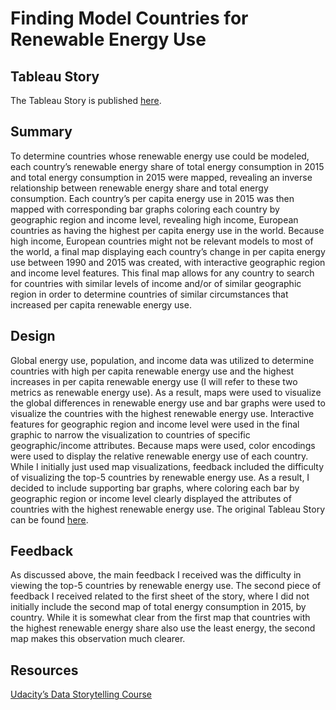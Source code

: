 # Finding Model Countries for Renewable Energy Use

## Tableau Story
The Tableau Story is published <a href='https://public.tableau.com/profile/michael.gysel#!/vizhome/SustainableEnergyforAll/ModelCountriesforRenewableEnergyUse?publish=yes'>here</a>.

## Summary

To determine countries whose renewable energy use could be modeled, each country’s renewable energy share of total energy consumption in 2015 and total energy consumption in 2015 were mapped, revealing an inverse relationship between renewable energy share and total energy consumption. Each country’s per capita energy use in 2015 was then mapped with corresponding bar graphs coloring each country by geographic region and income level, revealing high income, European countries as having the highest per capita energy use in the world. Because high income, European countries might not be relevant models to most of the world, a final map displaying each country’s change in per capita energy use between 1990 and 2015 was created, with interactive geographic region and income level features. This final map allows for any country to search for countries with similar levels of income and/or of similar geographic region in order to determine countries of similar circumstances that increased per capita renewable energy use. 

## Design

Global energy use, population, and income data was utilized to determine countries with high per capita renewable energy use and the highest increases in per capita renewable energy use (I will refer to these two metrics as renewable energy use). As a result, maps were used to visualize the global differences in renewable energy use and bar graphs were used to visualize the countries with the highest renewable energy use. Interactive features for geographic region and income level were used in the final graphic to narrow the visualization to countries of specific geographic/income attributes. Because maps were used, color encodings were used to display the relative renewable energy use of each country. While I initially just used map visualizations, feedback included the difficulty of visualizing the top-5 countries by renewable energy use. As a result, I decided to include supporting bar graphs, where coloring each bar by geographic region or income level clearly displayed the attributes of countries with the highest renewable energy use. The original Tableau Story can be found <a href='https://public.tableau.com/profile/michael.gysel#!/vizhome/SustainableEnergyforAll--BeforeFeedback/ChangeEnergyShare?publish=yes'>here</a>.

## Feedback

As discussed above, the main feedback I received was the difficulty in viewing the top-5 countries by renewable energy use. The second piece of feedback I received related to the first sheet of the story, where I did not initially include the second map of total energy consumption in 2015, by country. While it is somewhat clear from the first map that countries with the highest renewable energy share also use the least energy, the second map makes this observation much clearer.

## Resources

<a href='https://classroom.udacity.com/nanodegrees/nd002/parts/84946f6a-429e-434a-b7be-a98f15d96913'>Udacity’s Data Storytelling Course</a>
